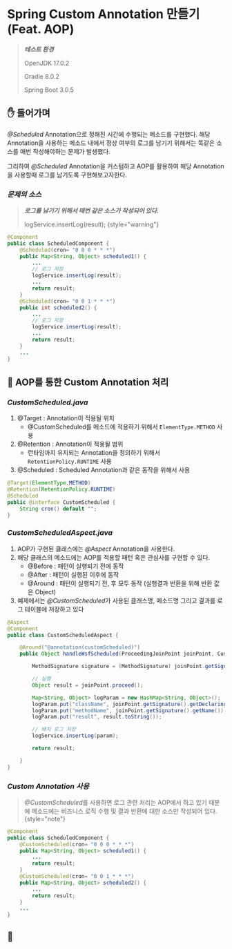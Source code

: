 # Spring Custom Annotation 만들기 (Feat. AOP)

> ***테스트 환경***
>
> OpenJDK 17.0.2
> 
> Gradle 8.0.2
> 
> Spring Boot 3.0.5

## ✋ 들어가며
_@Scheduled_ Annotation으로 정해진 시간에 수행되는 메소드를 구현했다.
해당 Annotation을 사용하는 메소드 내에서 정상 여부의 로그를 남기기 위해서는 똑같은 소스를 매번 작성해야하는 문제가 발생했다.

그리하여 _@Scheduled_ Annotation을 커스텀하고 AOP를 활용하여 해당 Annotation을 사용할때 로그를 남기도록 구현해보고자한다.

### ***문제의 소스***
> ***로그를 남기기 위해서 매번 같은 소스가 작성되어 있다.***
>
> logService.insertLog(result);
{style="warning"}
```Java
@Component
public class ScheduledComponent {
    @Scheduled(cron= "0 0 0 * * *")
    public Map<String, Object> scheduled1() {
        ...
        // 로그 저장
        logService.insertLog(result);
        ...
        return result;
    }
    @Scheduled(cron= "0 0 1 * * *")
    public int scheduled2() {
        ...
        // 로그 저장
        logService.insertLog(result);
        ...
        return result;
    }
    ...
}
```

## 🧰 AOP를 통한 Custom Annotation 처리

### ***CustomScheduled.java***
1. @Target : Annotation이 적용될 위치
    - @CustomScheduled를 메소드에 적용하기 위해서 `ElementType.METHOD` 사용
2. @Retention : Annotation이 적용될 범위
    - 런타임까지 유지되는 Annotation을 정의하기 위해서 `RetentionPolicy.RUNTIME` 사용 
3. @Scheduled : Scheduled Annotation과 같은 동작을 위해서 사용
```Java
@Target(ElementType.METHOD)
@Retention(RetentionPolicy.RUNTIME)
@Scheduled
public @interface CustomScheduled {
    String cron() default "";
}
```

### ***CustomScheduledAspect.java*** ###
1. AOP가 구현된 클래스에는 *@Aspect* Annotation을 사용한다. 
2. 해당 클래스의 메소드에는 AOP를 적용할 패턴 혹은 관심사를 구현할 수 있다.
    - @Before : 패턴이 실행되기 전에 동작
    - @After : 패턴이 실행된 이후에 동작
    - @Around : 패턴이 실행되기 전, 후 모두 동작 (실행결과 반환을 위해 반환 값은 Object)
3. 예제에서는 *@CustomScheduled*가 사용된 클래스명, 메소드명 그리고 결과를 로그 테이블에 저장하고 있다 
```Java
@Aspect
@Component
public class CustomScheduledAspect {

    @Around("@annotation(customScheduled)")
    public Object handleWsfScheduled(ProceedingJoinPoint joinPoint, CustomScheduled customScheduled) throws Throwable {

        MethodSignature signature = (MethodSignature) joinPoint.getSignature();

        // 실행
        Object result = joinPoint.proceed();

        Map<String, Object> logParam = new HashMap<String, Object>();
        logParam.put("className", joinPoint.getSignature().getDeclaringTypeName());
        logParam.put("methodName", joinPoint.getSignature().getName());
        logParam.put("result", result.toString());

        // 배치 로그 저장
        logService.insertLog(param);

        return result;

    }
}
```

### ***Custom Annotation 사용***
> *@CustomScheduled*를 사용하면 로그 관련 처리는 AOP에서 하고 있기 때문에 메소드에는 비즈니스 로직 수행 및 결과 반환에 대한 소스만 작성되어 있다. 
{style="note"}
```Java
@Component
public class ScheduledComponent {
    @CustomScheduled(cron= "0 0 0 * * *")
    public Map<String, Object> scheduled1() {
        ...
        return result;
    }
    @CustomScheduled(cron= "0 0 1 * * *")
    public Map<String, Object> scheduled2() {
        ...
        return result;
    }
    ...
}
```

## 👋



